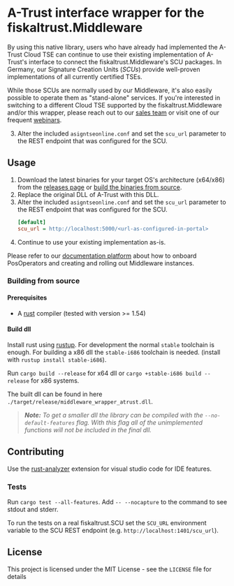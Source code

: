 # A-Trust interface wrapper for the fiskaltrust.Middleware
By using this native library, users who have already had implemented the A-Trust Cloud TSE can continue to use their existing implementation of A-Trust's interface to connect the fiskaltrust.Middleware's SCU packages. In Germany, our Signature Creation Units (_SCUs_) provide well-proven implementations of all currently certified TSEs.

While those SCUs are normally used by our Middleware, it's also easily possible to operate them as "stand-alone" services. If you're interested in switching to a different Cloud TSE supported by the fiskaltrust.Middleware and/or this wrapper, please reach out to our [sales team](mailto:sales@fiskaltrust.de) or visit one of our frequent [webinars](https://fiskaltrust.de/webinare).

3. Alter the included `asigntseonline.conf` and set the `scu_url` parameter to the REST endpoint that was configured for the SCU.
## Usage
1. Download the latest binaries for your target OS's architecture (x64/x86) from the [releases page](https://github.com/fiskaltrust/middleware-wrapper-atrust/releases) or [build the binaries from source](#building-from-source).
2. Replace the original DLL of A-Trust with this DLL.
3. Alter the included `asigntseonline.conf` and set the `scu_url` parameter to the REST endpoint that was configured for the SCU.
    ```ini
    [default]
    scu_url = http://localhost:5000/<url-as-configured-in-portal>
    ```
4. Continue to use your existing implementation as-is.

Please refer to our [documentation platform](https://docs.fiskaltrust.cloud) about how to onboard PosOperators and creating and rolling out Middleware instances.

### Building from source

#### Prerequisites
* A [rust](https://www.rust-lang.org/) compiler (tested with version >= 1.54)

#### Build dll

Install rust using [rustup](https://rustup.rs/). For development the normal `stable` toolchain is enough. For building a x86 dll the `stable-i686` toolchain is needed. (install with `rustup install stable-i686`).

Run `cargo build --release` for x64 dll or `cargo +stable-i686 build --release` for x86 systems.

The built dll can be found in here `./target/release/middleware_wrapper_atrust.dll`.

> ***Note:** To get a smaller dll the library can be compiled with the `--no-default-features` flag. With this flag all of the unimplemented functions will not be included in the final dll.*

<!--
## Docs

Run `cargo doc --no-deps` to build the docs. add `--open` to open them in the default browser.
-->

## Contributing

Use the [rust-analyzer](https://marketplace.visualstudio.com/items?itemName=matklad.rust-analyzer) extension for visual studio code for IDE features.

### Tests

Run `cargo test --all-features`. Add `-- --nocapture` to the command to see stdout and stderr.

To run the tests on a real fiskaltrust.SCU set the `SCU_URL` environment variable to the SCU REST endpoint (e.g. `http://localhost:1401/scu_url`).

## License
This project is licensed under the MIT License - see the `LICENSE` file for details
